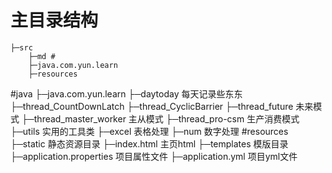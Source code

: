 # 主目录结构
    ├─src
        ├─md #
        ├─java.com.yun.learn
        ├─resources
 #java 
    ├─java.com.yun.learn
         ├─daytoday 每天记录些东东
            ├─thread_CountDownLatch 
            ├─thread_CyclicBarrier
            ├─thread_future 未来模式
            ├─thread_master_worker 主从模式
            ├─thread_pro-csm 生产消费模式
         ├─utils 实用的工具类
            ├─excel 表格处理
            ├─num 数字处理
 #resources 
    ├─static 静态资源目录
        ├─index.html 主页html
    ├─templates 模版目录
    ├─application.properties 项目属性文件
    ├─application.yml 项目yml文件
                           
